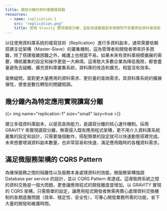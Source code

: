 ```yaml
---
title: 讀寫分離的資料庫擴展挑戰
resources:
  - name: replication-1
    src: "replication.png"
    title: 使用 Gravity 實現讀寫分離，並能快速擴展副本規模而不影響原始資料庫效能
---
```


以往使用資料庫系統的複寫技術（Replication）進行多資料副本，通常需要依賴搭建主從架構（Master-Slave）的叢集機制，這為管理者和開發者帶來許多困難，除了搭建複雜困難之外，維護上也相當不易。如果未來有資料庫規模擴展的需要，傳統叢集的設定和操作更是一大麻煩。這導致大多數企業為降低風險，都會盡量避免去碰觸、擴充資料庫叢集系統，資料庫的改造和擴充，相當沒有效率。

毫無疑問，面對更大量應用的資料需求、更巨量的查詢需求，其資料庫系統的擴展彈性，便會是數位轉型的關鍵瓶頸。

## 幾分鐘內為特定應用實現讀寫分離

{{< img name="replication-1" size="small" lazy=true >}}

建立多個資料庫副本，以提高查詢能力，是讀寫分離的核心運作機制。採用 GRAVITY 來實現讀寫分離，無需侵入既有應用程式架構，更不用介入資料庫系統叢集的設定和設計，只需要幾個動作，搭配簡單的設定就可以快速動態搭建完成。未來想要增減資料副本數量，也非常容易和快速，滿足應用臨時的各種資料需求。

## 滿足微服務架構的 CQRS Pattern

為確保服務之間的隔離性以及服務本身處理資料的效能，微服務架構強調 Database per service 的設計，並以 CQRS Pattern 來達成。這導致跨系統之間的資料交換是一個大問題，更會讓應用程式的開發難度度增加。以 GRAVITY 實現的 CQRS 架構，只需簡單的設定，讓應用程式開發者無需再費心處理資料交換機制的各類底層問題（效率、穩定性、安全性），可專心開發業務所需的功能，省下大量的開發和維護時間。
